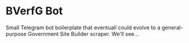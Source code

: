 # BVerfG Bot

Small Telegram bot boilerplate that eventuall could evolve to a general-purpose Government Site Builder scraper. We'll see...
